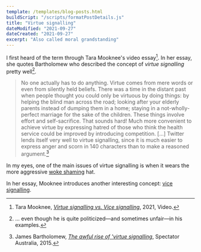 ```yaml
---
template: /templates/blog-posts.html
buildScript: "/scripts/formatPostDetails.js"
title: "Virtue signalling"
dateModified: "2021-09-27"
dateCreated: "2021-09-27"
excerpt: "Also called moral grandstanding"
---
```


I first heard of the term through Tara Mooknee's video essay[^1]. In her essay, she quotes Bartholomew who described the concept of _virtue signalling_ pretty well[^2].

> No one actually has to do anything. Virtue comes from mere words or even from silently held beliefs. There was a time in the distant past when people thought you could only be virtuous by doing things: by helping the blind man across the road; looking after your elderly parents instead of dumping them in a home; staying in a not-wholly-perfect marriage for the sake of the children. These things involve effort and self-sacrifice. That sounds hard! Much more convenient to achieve virtue by expressing hatred of those who think the health service could be improved by introducing competition. [...] Twitter lends itself very well to virtue signalling, since it is much easier to express anger and scorn in 140 characters than to make a reasoned argument.[^3]

In my eyes, one of the main issues of virtue signalling is when it wears the more aggressive [woke shaming](/notes/woke-shaming) hat.

In her essay, Mooknee introduces another interesting concept: [vice signalling](/notes/vice-signalling).

[^1]: Tara Mooknee, _[Virtue signalling vs. Vice signalling](https://www.youtube.com/watch?v=JlQuH7c01Dc)_, 2021, Video.
[^2]: ... even though he is quite politicized—and sometimes unfair—in his examples.
[^3]: James Bartholomew, _[The awful rise of 'virtue signalling](https://www.spectator.com.au/2015/04/hating-the-daily-mail-is-a-substitute-for-doing-good/)_, Spectator Australia, 2015.
